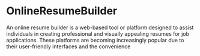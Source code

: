 # OnlineResumeBuilder
An online resume builder is a web-based tool or platform designed to assist individuals in creating professional and visually appealing resumes for job applications. These platforms are becoming increasingly popular due to their user-friendly interfaces and the convenience 
